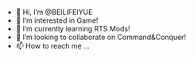 - 👋 Hi, I’m @BEILIFEIYUE
- 👀 I’m interested in Game!
- 🌱 I’m currently learning RTS Mods!
- 💞️ I’m looking to collaborate on Command&Conquer!
- 📫 How to reach me ...

<!---
BEILIFEIYUE/BEILIFEIYUE is a ✨ special ✨ repository because its `README.md` (this file) appears on your GitHub profile.
You can click the Preview link to take a look at your changes.
--->
